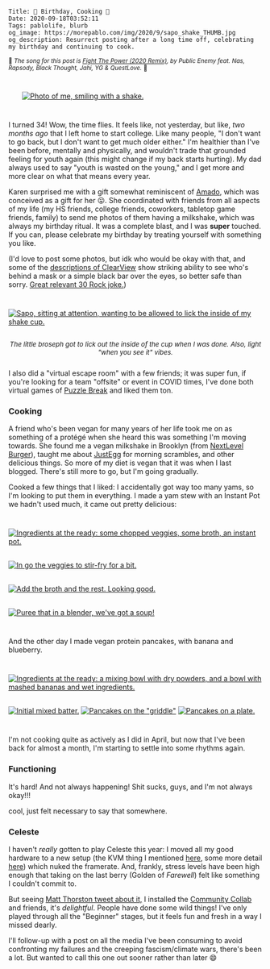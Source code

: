     Title: 🎂 Birthday, Cooking 🍳
    Date: 2020-09-18T03:52:11
    Tags: pablolife, blurb
    og_image: https://morepablo.com/img/2020/9/sapo_shake_THUMB.jpg
    og_description: Resurrect posting after a long time off, celebrating my birthday and continuing to cook.

<small>🎵 <em>The song for this post is <a href="https://www.youtube.com/watch?v=nNUl8bAKdi4">Fight The Power (2020 Remix)</a>, by Public Enemy feat. Nas, Rapsody, Black Thought, Jahi, YG & QuestLove.</em> 🎵</small>

<div class="caption-img-block" style="margin: 25px auto; max-width: 450px">
<a href="/img/2020/9/pablo_shake.jpg" target="blank"><img src="/img/2020/9/pablo_shake_THUMB.jpg" alt="Photo of me, smiling with a shake." style="margin: 15px auto;" /></a>
</div>

I turned 34! Wow, the time flies. It feels like, not yesterday, but like, _two
months ago_ that I left home to start college. Like many people, "I don't
want to go back, but I don't want to get much older either." I'm healthier than
I've been before, mentally and physically, and wouldn't trade that grounded
feeling for youth again (this might change if my back starts hurting). My dad
always used to say "youth is wasted on the young," and I get more and more clear
on what that means every year. 

Karen surprised me with a gift somewhat reminiscent of [Amado][1], which was
conceived as a gift for her 😛. She coordinated with friends from all aspects of
my life (my HS friends, college friends, coworkers, tabletop game friends,
family) to send me photos of them having a milkshake, which was always my
birthday ritual. It was a complete blast, and I was **super** touched. If you
can, please celebrate my birthday by treating yourself with something you like.

(I'd love to post some photos, but idk who would be okay with that, and some of
the [descriptions of ClearView][7] show striking ability to see who's behind a mask
or a simple black bar over the eyes, so better safe than sorry. [Great relevant
30 Rock joke.][8])

<div class="caption-img-block" style="margin: 25px auto">
<a href="/img/2020/9/sapo_shake.jpg" target="blank"><img src="/img/2020/9/sapo_shake_THUMB.jpg" alt="Sapo, sitting at attention, wanting to be allowed to lick the inside of my shake cup." style="margin: 15px auto;" /></a>
<p style="font-style: italic; text-align: center; font-size: small">The little broseph got to lick out the inside of the cup when I was done. Also, light "when you see it" vibes.</p>
</div>

I also did a "virtual escape room" with a few friends; it was super fun, if
you're looking for a team "offsite" or event in COVID times, I've done both
virtual games of [Puzzle Break][5] and liked them ton.

### Cooking

A friend who's been vegan for many years of her life took me
on as something of a protégé when she heard this was something I'm moving
towards. She found me a vegan milkshake in Brooklyn (from [NextLevel
Burger][3]), taught me about [JustEgg][4] for morning scrambles, and other
delicious things. So more of my diet is vegan that it was when I last blogged.
There's still more to go, but I'm going gradually.

Cooked a few things that I liked: I accidentally got way too many yams, so I'm
looking to  put them in everything. I made a yam stew with an Instant Pot we
hadn't used much, it came out pretty delicious:

<div class="caption-img-block" style="margin: 25px auto">
  <a href="/img/2020/9/soup_1.jpg" target="blank"><img src="/img/2020/9/soup_1_THUMB.jpg" alt="Ingredients at the ready: some chopped veggies, some broth, an instant pot." style="margin: 15px auto;" /></a>
  <a href="/img/2020/9/soup_2.jpg" target="blank"><img src="/img/2020/9/soup_2_THUMB.jpg" alt="In go the veggies to stir-fry for a bit." style="margin: 15px auto;" /></a>
  <a href="/img/2020/9/soup_3.jpg" target="blank"><img src="/img/2020/9/soup_3_THUMB.jpg" alt="Add the broth and the rest. Looking good." style="margin: 15px auto;" /></a>
  <a href="/img/2020/9/soup_4.jpg" target="blank"><img src="/img/2020/9/soup_4_THUMB.jpg" alt="Puree that in a blender, we've got a soup!" style="margin: 15px auto;" /></a>
</div>

And the other day I made vegan protein pancakes, with banana and blueberry.

<div class="caption-img-block" style="margin: 25px auto">
  <a href="/img/2020/9/pancakes_1.jpg" target="blank"><img src="/img/2020/9/pancakes_1_THUMB.jpg" alt="Ingredients at the ready: a mixing bowl with dry powders, and a bowl with mashed bananas and wet ingredients." style="margin: 15px auto;" /></a>
  <a href="/img/2020/9/pancakes_2.jpg" target="blank"><img src="/img/2020/9/pancakes_2_THUMB.jpg" alt="Initial mixed batter." style="margin: 15px auto;" /></a>
  <a href="/img/2020/9/pancakes_3.jpg" target="blank"><img src="/img/2020/9/pancakes_3_THUMB.jpg" alt="Pancakes on the &quot;griddle&quot;" style="margin: 15px auto;" /></a>
  <a href="/img/2020/9/pancakes_4.jpg" target="blank"><img src="/img/2020/9/pancakes_4_THUMB.jpg" alt="Pancakes on a plate." style="margin: 15px auto;" /></a>
</div>

I'm not cooking quite as actively as I did in April, but now that I've been back
for almost a month, I'm starting to settle into some rhythms again.

### Functioning

It's hard! And not always happening! Shit sucks, guys, and I'm not always
okay!!!

cool, just felt necessary to say that somewhere.

### Celeste

I haven't _really_ gotten to play Celeste this year: I moved all my good
hardware to a new setup (the KVM thing I mentioned [here][6], some more detail
[here][2]) which nuked the framerate. And, frankly, stress levels have been high
enough that taking on the last berry (Golden of _Farewell_) felt like something
I couldn't commit to.

But seeing [Matt Thorston tweet about it,][9] I installed the [Community
Collab][10] and friends, it's _delightful_. People have done some wild things!
I've only played through all the "Beginner" stages, but it feels fun and fresh
in a way I missed dearly.

I'll follow-up with a post on all the media I've been consuming to avoid
confronting my failures and the creeping fascism/climate wars, there's been a
lot. But wanted to call this one out sooner rather than later 😄

   [1]: https://amado.app
   [2]: /2020/05/k-pop-fred-willard-dual-monitors.html
   [3]: https://www.nextlevelburger.com/
   [4]: https://www.thrillist.com/news/nation/just-egg-vegan-eggs-review-ingredients
   [5]: https://www.puzzlebreak.us/virtual-teambuilding
   [6]: /2020/05/20-questions.html
   [7]: https://gizmodo.com/we-found-clearview-ais-shady-face-recognition-app-1841961772
   [8]: https://gfycat.com/linedquickhuia
   [9]: https://twitter.com/MattThorson/status/1304644614964428801
   [10]: https://gamebanana.com/maps/211745
